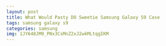 ```yaml
---
layout: post
title: What Would Pasty DO Sweetie Samsung Galaxy S9 Case
tags: samsung galaxy s9
categories: samsung
img: 1JY648JM9_PNx3CsMnZ2xJ2wkMLtqgIKM
---
```

